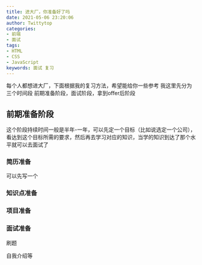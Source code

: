 ```yaml
---
title: 进大厂，你准备好了吗
date: 2021-05-06 23:20:06
author: Twittytop
categories:
- 前端
- 面试
tags:
- HTML
- CSS
- JavaScript
keywords: 面试 复习
---
```


每个人都想进大厂，下面根据我的复习方法，希望能给你一些参考
我这里先分为三个时间段
前期准备阶段，面试阶段，拿到offer后阶段

## 前期准备阶段
这个阶段持续时间一般是半年-一年，可以先定一个目标（比如说选定一个公司），看达到这个目标所需的要求，然后再去学习对应的知识，当学的知识到达了那个水平就可以去面试了

### 简历准备

可以先写一个



### 知识点准备



### 项目准备



### 面试准备

刷题

自我介绍等





